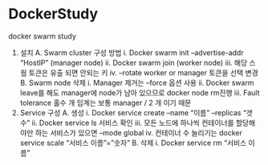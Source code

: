 # DockerStudy

docker swarm study

  1.	설치
    A.	Swarm cluster 구성 방법 
      i.	Docker swarm init –advertise-addr “HostIP” (manager node)
      ii.	Docker swarm join (worker node)
      iii.	해당 스웜 토큰은 유출 되면 안되는 키
      iv.	–rotate worker or manager 토큰을 선택 변경
    B.	Swarm node 삭제
      i.	Manager 제거는 –force 옵션 사용
      ii.	Docker swarm leave를 해도 manager에 node가 남아 있으므로 docker node rm진행
      iii.	Fault tolerance 홀수 개 임계는 보통 manager / 2 개 이기 때문
  2.	Service 구성
    A.	생성
      i.	Docker service create –name “이름” –replicas “갯수”
      ii.	Docker service ls 서비스 확인
      iii.	모든 노드에 하나씩 컨테이너를 할당해야만 하는 서비스가 있으면 –mode global
      iv.	컨테이너 수 늘리기는 docker service scale “서비스 이름”=”숫자”
    B.	삭제
      i.	Docker service rm “서비스 이름”
